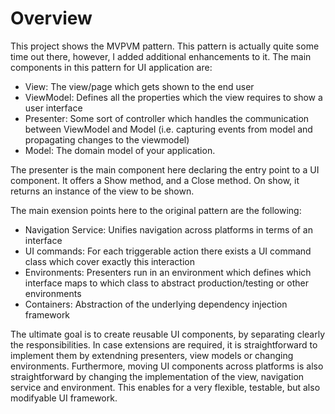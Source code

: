 # Overview

This project shows the MVPVM pattern. This pattern is actually quite some time out there, however, I added additional enhancements to it. The main components in this pattern for UI application are:

* View: The view/page which gets shown to the end user
* ViewModel: Defines all the properties which the view requires to show a user interface
* Presenter: Some sort of controller which handles the communication between ViewModel and Model (i.e. capturing events from model and propagating changes to the viewmodel)
* Model: The domain model of your application.

The presenter is the main component here declaring the entry point to a UI component. It offers a Show method, and a Close method. On show, it returns an instance of the view to be shown. 

The main exension points here to the original pattern are the following:

* Navigation Service: Unifies navigation across platforms in terms of an interface
* UI commands: For each triggerable action there exists a UI command class which cover exactly this interaction
* Environments: Presenters run in an environment which defines which interface maps to which class to abstract production/testing or other environments
* Containers: Abstraction of the underlying dependency injection framework

The ultimate goal is to create reusable UI components, by separating clearly the responsibilities. In case extensions are required, it is straightforward to implement them by extendning presenters, view models or changing environments. Furthermore, moving UI components across platforms is also straightforward by changing the implementation of the view, navigation service and environment. This enables for a very flexible, testable, but also modifyable UI framework.
